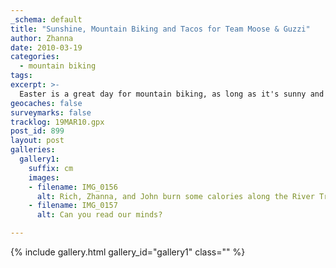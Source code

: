 ```yaml
---
_schema: default
title: "Sunshine, Mountain Biking and Tacos for Team Moose & Guzzi"
author: Zhanna
date: 2010-03-19
categories:
  - mountain biking
tags:
excerpt: >- 
  Easter is a great day for mountain biking, as long as it's sunny and hot like today was.  We had the whole trail to ourselves!
geocaches: false
surveymarks: false
tracklog: 19MAR10.gpx
post_id: 899
layout: post  
galleries:
  gallery1:
    suffix: cm
    images:
    - filename: IMG_0156
      alt: Rich, Zhanna, and John burn some calories along the River Trail before meeting for tacos at La Tonalteca!
    - filename: IMG_0157
      alt: Can you read our minds?     

---
```


{% include gallery.html gallery_id="gallery1" class="" %}
